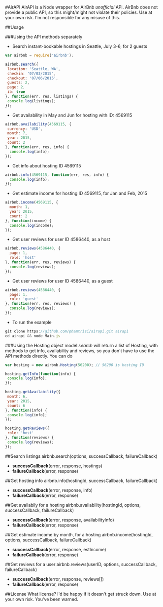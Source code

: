 #AirAPI
AirAPI is a Node wrapper for AirBnb *unofficial* API.
AirBnb does not provide a public API, so this might/might not violate their policies.
Use at your own risk. I'm not responsible for any misuse of this.

##Usage

###Using the API methods separately
- Search instant-bookable hostings in Seattle, July 3-6, for 2 guests
```javascript
var airbnb = require('airbnb');

airbnb.search({
 location: 'Seattle, WA',
 checkin: '07/03/2015',
 checkout: '07/06/2015',
 guests: 2,
 page: 2,
 ib: true
}, function(err, res, listings) {
 console.log(listings);
});
```

- Get availability in May and Jun for hosting with ID: 4569115
```javascript
airbnb.availability(4569115, {
 currency: 'USD',
 month: 7,
 year: 2015,
 count: 2
}, function(err, res, info) {
  console.log(info);
});
```

- Get info about hosting ID 4569115
```javascript
airbnb.info(4569115, function(err, res, info) {
  console.log(info);
});
```

- Get estimate income for hosting ID 4569115, for Jan and Feb, 2015
```javascript
airbnb.income(4569115, {
  month: 1,
  year: 2015,
  count: 2
}, function(income) {
  console.log(income);
});
```

- Get user reviews for user ID 4586440, as a host
```javascript
airbnb.reviews(4586440, {
  page: 1,
  role: 'host'
}, function(err, res, reviews) {
  console.log(reviews);
});
```

- Get user reviews for user ID 4586440, as a guest
```javascript
airbnb.reviews(4586440, {
  page: 1,
  role: 'guest'
}, function(err, res, reviews) {
  console.log(reviews);
});
```

- To run the example
```javascript
git clone https://github.com/phamtrisi/airapi.git airapi
cd airapi && node Main.js
```

###Using the Hosting object model
*search* will return a list of Hosting, with methods to get info, availability and reviews, so you don't have to use the API methods directly. You can do

```js
var hosting = new airbnb.Hosting(56200); // 56200 is hosting ID

hosting.getInfo(function(info) {
 console.log(info);
});

hosting.getAvailability({
 month: 6,
 year: 2015,
 count: 6
}, function(info) {
 console.log(info);
});

hosting.getReviews({
 role: 'host'
}, function(reviews) {
 console.log(reviews);
});
```

##Search listings
airbnb.search(options, successCallback, failureCallback)
- **successCallback**(error, response, hostings)
- **failureCallback**(error, response)

##Get hosting info
airbnb.info(hostingId, successCallback, failureCallback)
- **successCallback**(error, response, info)
- **failureCallback**(error, response)

##Get availabily for a hosting
airbnb.availability(hostingId, options, successCallback, failureCallback)
- **successCallback**(error, response, availabilityInfo)
- **failureCallback**(error, response)

##Get estimate income by month, for a hosting
airbnb.income(hostingId, options, successCallback, failureCallback)
- **successCallback**(error, response, estIncome)
- **failureCallback**(error, response)

##Get reviews for a user
airbnb.reviews(userID, options, successCallback, failureCallback)
- **successCallback**(error, response, reviews[])
- **failureCallback**(error, response)

##License
What license? I'd be happy if it doesn't get struck down.
Use at your own risk. You've been warned.
